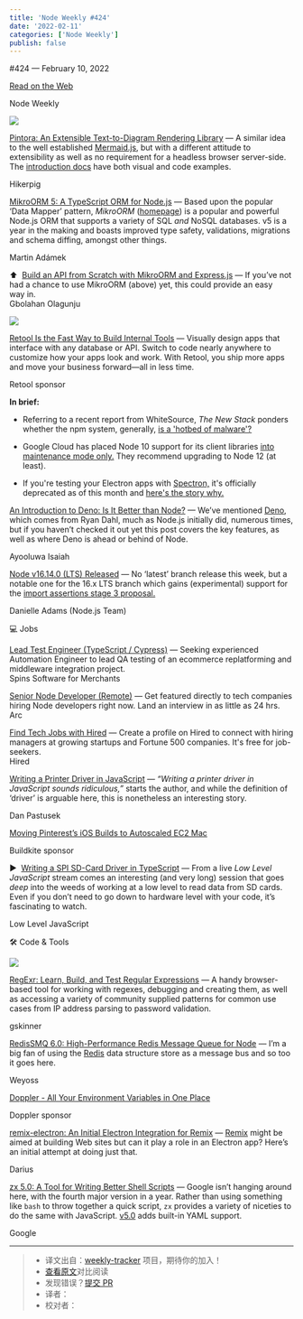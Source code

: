 ```yaml
---
title: 'Node Weekly #424'
date: '2022-02-11'
categories: ['Node Weekly']
publish: false
---
```

#​424 — February 10, 2022

[Read on the Web](https://nodeweekly.com/link/119564/web)

Node Weekly

[![](https://res.cloudinary.com/cpress/image/upload/w_1280,e_sharpen:60/drzxrh1axxxjwgeqfils.jpg)](https://nodeweekly.com/link/119565/web)

[Pintora: An Extensible Text-to-Diagram Rendering Library](https://nodeweekly.com/link/119565/web "github.com") — A similar idea to the well established [Mermaid.js](https://nodeweekly.com/link/119566/web), but with a different attitude to extensibility as well as no requirement for a headless browser server-side. The [introduction docs](https://nodeweekly.com/link/119567/web) have both visual and code examples.

Hikerpig

[MikroORM 5: A TypeScript ORM for Node.js](https://nodeweekly.com/link/119568/web "itnext.io") — Based upon the popular ‘Data Mapper’ pattern, _MikroORM_ ([homepage](https://nodeweekly.com/link/119569/web)) is a popular and powerful Node.js ORM that supports a variety of SQL _and_ NoSQL databases. v5 is a year in the making and boasts improved type safety, validations, migrations and schema diffing, amongst other things.

Martin Adámek

⬆️  [Build an API from Scratch with MikroORM and Express.js](https://nodeweekly.com/link/119570/web) — If you’ve not had a chance to use MikroORM (above) yet, this could provide an easy way in.  
Gbolahan Olagunju

[![](https://copm.s3.amazonaws.com/069ffcad.png)](https://nodeweekly.com/link/119571/web)

[Retool Is the Fast Way to Build Internal Tools](https://nodeweekly.com/link/119571/web "retool.com") — Visually design apps that interface with any database or API. Switch to code nearly anywhere to customize how your apps look and work. With Retool, you ship more apps and move your business forward—all in less time.

Retool sponsor

**In brief:**

*   Referring to a recent report from WhiteSource, _The New Stack_ ponders whether the npm system, generally, [is a 'hotbed of malware'?](https://nodeweekly.com/link/119572/web)
    
*   Google Cloud has placed Node 10 support for its client libraries [into maintenance mode only.](https://nodeweekly.com/link/119573/web) They recommend upgrading to Node 12 (at least).
    
*   If you're testing your Electron apps with [Spectron,](https://nodeweekly.com/link/119574/web) it's officially deprecated as of this month and [here's the story why.](https://nodeweekly.com/link/119575/web)
    

[An Introduction to Deno: Is It Better than Node?](https://nodeweekly.com/link/119576/web "blog.appsignal.com") — We’ve mentioned [Deno](https://nodeweekly.com/link/119577/web), which comes from Ryan Dahl, much as Node.js initially did, numerous times, but if you haven’t checked it out yet this post covers the key features, as well as where Deno is ahead or behind of Node.

Ayooluwa Isaiah

[Node v16.14.0 (LTS) Released](https://nodeweekly.com/link/119578/web "nodejs.org") — No ‘latest’ branch release this week, but a notable one for the 16.x LTS branch which gains (experimental) support for the [import assertions stage 3 proposal.](https://nodeweekly.com/link/119579/web)

Danielle Adams (Node.js Team)

💻 Jobs

[Lead Test Engineer (TypeScript / Cypress)](https://nodeweekly.com/link/119580/web) — Seeking experienced Automation Engineer to lead QA testing of an ecommerce replatforming and middleware integration project.  
Spins Software for Merchants

[Senior Node Developer (Remote)](https://nodeweekly.com/link/119593/web) — Get featured directly to tech companies hiring Node developers right now. Land an interview in as little as 24 hrs.  
Arc

[Find Tech Jobs with Hired](https://nodeweekly.com/link/119581/web) — Create a profile on Hired to connect with hiring managers at growing startups and Fortune 500 companies. It's free for job-seekers.  
Hired

[Writing a Printer Driver in JavaScript](https://nodeweekly.com/link/119582/web "kubesail.com") — _“Writing a printer driver in JavaScript sounds ridiculous,”_ starts the author, and while the definition of ‘driver’ is arguable here, this is nonetheless an interesting story.

Dan Pastusek

[Moving Pinterest’s iOS Builds to Autoscaled EC2 Mac](https://nodeweekly.com/link/119583/web "buildkite.com")

Buildkite sponsor

▶  [Writing a SPI SD-Card Driver in TypeScript](https://nodeweekly.com/link/119584/web "www.youtube.com") — From a live _Low Level JavaScript_ stream comes an interesting (and very long) session that goes _deep_ into the weeds of working at a low level to read data from SD cards. Even if you don’t need to go down to hardware level with your code, it’s fascinating to watch.

Low Level JavaScript

🛠 Code & Tools

[![](https://res.cloudinary.com/cpress/image/upload/w_1280,e_sharpen:60/hfrcdhavnzxwvk042gah.jpg)](https://nodeweekly.com/link/119585/web)

[RegExr: Learn, Build, and Test Regular Expressions](https://nodeweekly.com/link/119585/web "regexr.com") — A handy browser-based tool for working with regexes, debugging and creating them, as well as accessing a variety of community supplied patterns for common use cases from IP address parsing to password validation.

gskinner

[RedisSMQ 6.0: High-Performance Redis Message Queue for Node](https://nodeweekly.com/link/119586/web "github.com") — I’m a big fan of using the [Redis](https://nodeweekly.com/link/119587/web) data structure store as a message bus and so too it goes here.

Weyoss

[Doppler - All Your Environment Variables in One Place](https://nodeweekly.com/link/119588/web "www.doppler.com")

Doppler sponsor

[remix-electron: An Initial Electron Integration for Remix](https://nodeweekly.com/link/119589/web "github.com") — [Remix](https://nodeweekly.com/link/119590/web) might be aimed at building Web sites but can it play a role in an Electron app? Here’s an initial attempt at doing just that.

Darius

[zx 5.0: A Tool for Writing Better Shell Scripts](https://nodeweekly.com/link/119591/web "github.com") — Google isn’t hanging around here, with the fourth major version in a year. Rather than using something like `bash` to throw together a quick script, `zx` provides a variety of niceties to do the same with JavaScript. [v5.0](https://nodeweekly.com/link/119592/web) adds built-in YAML support.

Google

---
> * 译文出自：[weekly-tracker](https://github.com/FEDarling/weekly-tracker) 项目，期待你的加入！
> * [查看原文](https://nodeweekly.com/issues/424)对比阅读
> * 发现错误？[提交 PR](https://github.com/FEDarling/weekly-tracker/blob/main/weeklys/node_weekly/424)
> * 译者：
> * 校对者：
